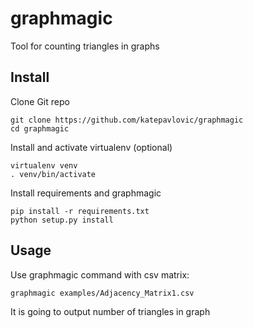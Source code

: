 # graphmagic

Tool for counting triangles in graphs

## Install

Clone Git repo

    git clone https://github.com/katepavlovic/graphmagic
    cd graphmagic

Install and activate virtualenv (optional)

    virtualenv venv
    . venv/bin/activate

Install requirements and graphmagic

    pip install -r requirements.txt
    python setup.py install


## Usage

Use graphmagic command with csv matrix:

    graphmagic examples/Adjacency_Matrix1.csv

It is going to output number of triangles in graph
